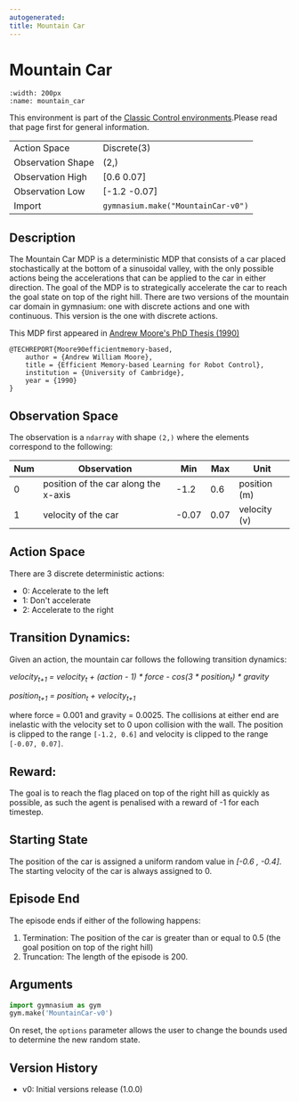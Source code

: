 ```yaml
---
autogenerated:
title: Mountain Car
---
```


# Mountain Car

```{figure} ../../_static/videos/classic_control/mountain_car.gif
:width: 200px
:name: mountain_car
```

This environment is part of the <a href='..'>Classic Control environments</a>.Please read that page first for general information.

|   |   |
|---|---|
| Action Space | Discrete(3) |
| Observation Shape | (2,) |
| Observation High | [0.6  0.07] |
| Observation Low | [-1.2  -0.07] |
| Import | `gymnasium.make("MountainCar-v0")` |


## Description

The Mountain Car MDP is a deterministic MDP that consists of a car placed stochastically
at the bottom of a sinusoidal valley, with the only possible actions being the accelerations
that can be applied to the car in either direction. The goal of the MDP is to strategically
accelerate the car to reach the goal state on top of the right hill. There are two versions
of the mountain car domain in gymnasium: one with discrete actions and one with continuous.
This version is the one with discrete actions.

This MDP first appeared in [Andrew Moore's PhD Thesis (1990)](https://www.cl.cam.ac.uk/techreports/UCAM-CL-TR-209.pdf)

```
@TECHREPORT{Moore90efficientmemory-based,
    author = {Andrew William Moore},
    title = {Efficient Memory-based Learning for Robot Control},
    institution = {University of Cambridge},
    year = {1990}
}
```

## Observation Space

The observation is a `ndarray` with shape `(2,)` where the elements correspond to the following:

| Num | Observation                          | Min   | Max  | Unit         |
|-----|--------------------------------------|-------|------|--------------|
| 0   | position of the car along the x-axis | -1.2  | 0.6  | position (m) |
| 1   | velocity of the car                  | -0.07 | 0.07 | velocity (v) |

## Action Space

There are 3 discrete deterministic actions:

- 0: Accelerate to the left
- 1: Don't accelerate
- 2: Accelerate to the right

## Transition Dynamics:

Given an action, the mountain car follows the following transition dynamics:

*velocity<sub>t+1</sub> = velocity<sub>t</sub> + (action - 1) * force - cos(3 * position<sub>t</sub>) * gravity*

*position<sub>t+1</sub> = position<sub>t</sub> + velocity<sub>t+1</sub>*

where force = 0.001 and gravity = 0.0025. The collisions at either end are inelastic with the velocity set to 0
upon collision with the wall. The position is clipped to the range `[-1.2, 0.6]` and
velocity is clipped to the range `[-0.07, 0.07]`.

## Reward:

The goal is to reach the flag placed on top of the right hill as quickly as possible, as such the agent is
penalised with a reward of -1 for each timestep.

## Starting State

The position of the car is assigned a uniform random value in *[-0.6 , -0.4]*.
The starting velocity of the car is always assigned to 0.

## Episode End

The episode ends if either of the following happens:
1. Termination: The position of the car is greater than or equal to 0.5 (the goal position on top of the right hill)
2. Truncation: The length of the episode is 200.


## Arguments

```python
import gymnasium as gym
gym.make('MountainCar-v0')
```

On reset, the `options` parameter allows the user to change the bounds used to determine
the new random state.

## Version History

* v0: Initial versions release (1.0.0)
